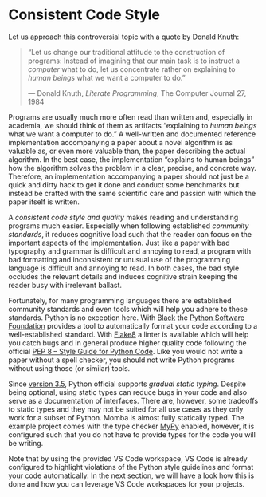 # Consistent Code Style

Let us approach this controversial topic with a quote by Donald Knuth:

> “Let us change our traditional attitude to the construction of programs: Instead of imagining that our main task is to instruct a *computer* what to do, let us concentrate rather on explaining to *human beings* what we want a computer to do.”
>
> — Donald Knuth, *Literate Programming*, The Computer Journal 27, 1984

Programs are usually much more often read than written and, especially in academia, we should think of them as artifacts “explaining to *human beings* what we want a computer to do.”
A well-written and documented reference implementation accompanying a paper about a novel algorithm is as valuable as, or even more valuable than, the paper describing the actual algorithm.
In the best case, the implementation “explains to human beings” how the algorithm solves the problem in a clear, precise, and concrete way.
Therefore, an implementation accompanying a paper should not just be a quick and dirty hack to get it done and conduct some benchmarks but instead be crafted with the same scientific care and passion with which the paper itself is written.

A *consistent code style and quality* makes reading and understanding programs much easier.
Especially when following established *community standards*, it reduces cognitive load such that the reader can focus on the important aspects of the implementation.
Just like a paper with bad typography and grammar is difficult and annoying to read, a program with bad formatting and inconsistent or unusual use of the programming language is difficult and annoying to read.
In both cases, the bad style occludes the relevant details and induces cognitive strain keeping the reader busy with irrelevant ballast.

Fortunately, for many programming languages there are established community standards and even tools which will help you adhere to these standards.
Python is no exception here.
With [Black](https://github.com/psf/black) the [Python Software Foundation](https://www.python.org/psf/) provides a tool to automatically format your code according to a well-established standard.
With [Flake8](https://flake8.pycqa.org/en/latest/) a linter is available which will help you catch bugs and in general produce higher quality code following the official [PEP 8 – Style Guide for Python Code](https://www.python.org/dev/peps/pep-0008/).
Like you would not write a paper without a spell checker, you should not write Python programs without using those (or similar) tools.

Since [version 3.5](https://docs.python.org/3.5/whatsnew/3.5.html#whatsnew-pep-484), Python official supports *gradual static typing*.
Despite being optional, using static types can reduce bugs in your code and also serve as a documentation of interfaces.
There are, however, some tradeoffs to static types and they may not be suited for all use cases as they only work for a subset of Python.
Momba is almost fully statically typed.
The example project comes with the type checker [MyPy](http://mypy-lang.org/) enabled, however, it is configured such that you do not have to provide types for the code you will be writing.

Note that by using the provided VS Code workspace, VS Code is already configured to highlight violations of the Python style guidelines and format your code automatically.
In the next section, we will have a look how this is done and how you can leverage VS Code workspaces for your projects.
